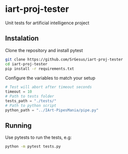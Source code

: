 # iart-proj-tester
Unit tests for artificial intelligence project

## Instalation
Clone the repository and install pytest
```bash
git clone https://github.com/SrGesus/iart-proj-tester
cd iart-proj-tester
pip install -r requirements.txt
```
Configure the variables to match your setup
```python
# Test will abort after timeout seconds
timeout = 10
# Path to tests folder
tests_path = "./tests/"
# Path to python script
python_path = "../IArt-PipesMania/pipe.py"
```

## Running
Use pytests to run the tests, e.g:
```bash
python -m pytest tests.py 
```